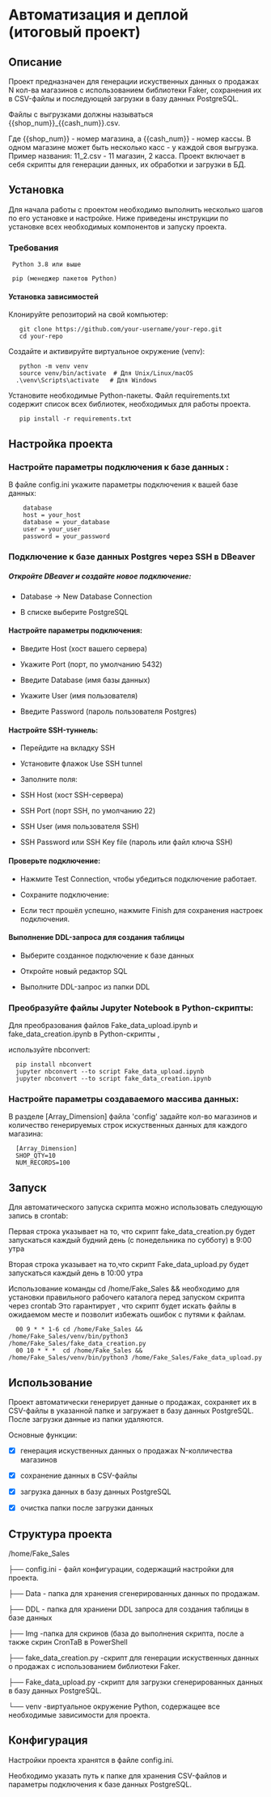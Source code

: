 # Автоматизация и деплой (итоговый проект)

## Описание
Проект предназначен для генерации искуственных  данных о продажах N кол-ва магазинов  с использованием библиотеки Faker, 
сохранения их в CSV-файлы и последующей загрузки в базу данных PostgreSQL.  

Файлы с выгрузками должны называться {{shop_num}}_{{cash_num}}.csv. 

Где {{shop_num}} - номер магазина, а {{cash_num}} - номер кассы. В одном магазине может быть несколько  касс - у каждой своя выгрузка. 
Пример названия: 11_2.csv - 11 магазин, 2 касса.
Проект включает в себя скрипты для генерации данных, их обработки и загрузки в БД.

## Установка


Для начала работы с проектом необходимо выполнить несколько шагов по его установке и настройке. 
Ниже приведены инструкции по установке всех необходимых компонентов и запуску проекта.

### Требования
     
     Python 3.8 или выше
     
     pip (менеджер пакетов Python)

#### Установка зависимостей
   
   Клонируйте репозиторий на свой компьютер:

       git clone https://github.com/your-username/your-repo.git
       cd your-repo

   Создайте и активируйте виртуальное окружение (venv):

       python -m venv venv
       source venv/bin/activate  # Для Unix/Linux/macOS
      .\venv\Scripts\activate   # Для Windows    
       
   Установите необходимые Python-пакеты.
   Файл requirements.txt содержит список всех библиотек, необходимых для работы проекта.

       pip install -r requirements.txt

       
## Настройка проекта

  ### Настройте параметры подключения к базе данных :
  
  В файле config.ini укажите параметры подключения к вашей базе данных:

        database
        host = your_host
        database = your_database
        user = your_user
        password = your_password

### Подключение к базе данных Postgres через SSH в DBeaver

##### Откройте DBeaver и создайте новое подключение:

- Database → New Database Connection
  
- В списке выберите PostgreSQL

#### Настройте параметры подключения:

- Введите Host (хост вашего сервера)
        
- Укажите Port (порт, по умолчанию 5432)
          
- Введите Database (имя базы данных)
          
- Укажите User (имя пользователя)
          
- Введите Password (пароль пользователя Postgres)

#### Настройте SSH-туннель:

- Перейдите на вкладку SSH
        
- Установите флажок Use SSH tunnel
        
- Заполните поля:
        
- SSH Host (хост SSH-сервера)
        
- SSH Port (порт SSH, по умолчанию 22)
        
- SSH User (имя пользователя SSH)
        
- SSH Password или SSH Key file (пароль или файл ключа SSH)

#### Проверьте подключение:

- Нажмите Test Connection, чтобы убедиться  подключение работает.
        
- Сохраните подключение:
        
- Если тест прошёл успешно, нажмите Finish для сохранения настроек подключения.
    
#### Выполнение DDL-запроса для создания таблицы
            
- Выберите созданное подключение к базе данных
        
- Откройте новый редактор SQL
        
- Выполните DDL-запрос из папки DDL


### Преобразуйте файлы Jupyter Notebook в Python-скрипты:
  
  Для преобразования файлов Fake_data_upload.ipynb и fake_data_creation.ipynb в Python-скрипты ,
  
  используйте nbconvert:
      
      pip install nbconvert
      jupyter nbconvert --to script Fake_data_upload.ipynb
      jupyter nbconvert --to script fake_data_creation.ipynb

      
 ### Настройте параметры создаваемого массива данных:

 В разделе [Array_Dimension] файла 'config' задайте кол-во магазинов и количество генерируемых строк  искуственных данных для  каждого магазина:

      [Array_Dimension]
      SHOP_QTY=10
      NUM_RECORDS=100

 ## Запуск

 Для автоматического запуска скрипта   можно использовать следующую запись в crontab:
 
 Первая строка  указывает на то, что скрипт fake_data_creation.py будет запускаться каждый будний день (с понедельника по субботу) в 9:00 утра
 
 Вторая строка  указывает на то,что скрипт Fake_data_upload.py будет запускаться каждый день в 10:00 утра
 
 Использование команды cd /home/Fake_Sales && необходимо  для установки правильного рабочего каталога перед запуском скрипта через crontab 
 Это гарантирует , что скрипт будет искать файлы в ожидаемом месте и позволит избежать  ошибок с  путями к файлам.
 

      00 9 * * 1-6 cd /home/Fake_Sales && /home/Fake_Sales/venv/bin/python3 /home/Fake_Sales/fake_data_creation.py
      00 10 * * *  cd /home/Fake_Sales && /home/Fake_Sales/venv/bin/python3 /home/Fake_Sales/Fake_data_upload.py      

## Использование
Проект автоматически генерирует данные о продажах, сохраняет их в CSV-файлы в указанной папке и загружает в базу данных PostgreSQL. После загрузки данные из папки удаляются.

Основные функции:

- [x] генерация искуственных  данных о продажах N-колличества магазинов
- [x] сохранение данных в CSV-файлы
- [x] загрузка данных в базу данных PostgreSQL
- [x] очистка папки после загрузки данных
            
      

## Структура проекта

 /home/Fake_Sales
 
├── config.ini   - файл конфигурации, содержащий настройки для проекта.

├── Data         - папка для хранения  сгенерированных данных по продажам.

├── DDL          - папка для  храниени DDL запроса для  создания  таблицы в базе данных

├── Img          -папка для скринов (база до выполнения скрипта, после а также скрин CronTaB в PowerShell

├── fake_data_creation.py -скрипт для генерации искуственных  данных о продажах с использованием библиотеки Faker.

├── Fake_data_upload.py -скрипт для загрузки сгенерированных данных в базу данных PostgreSQL.

└── venv -виртуальное окружение Python, содержащее все необходимые зависимости для проекта.

 ## Конфигурация

Настройки проекта хранятся в файле config.ini. 

Необходимо указать путь к папке для хранения CSV-файлов и параметры подключения к базе данных PostgreSQL.

    



    
 
    
     
        

